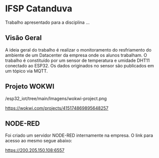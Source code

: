 # IFSP Catanduva

Trabalho apresentado para a disciplina ...


## Visão Geral

A ideia geral do trabalho é realizar o monitoramento do resfriamento do ambiente de um Datacenter da empresa onde os alunos trabalham.
O trabalho é constituído por um sensor de temperatura e umidade DHT11 conectado ao ESP32. Os dados originados no sensor são publicados em um tópico via MQTT.


## Projeto WOKWI

/esp32_iot/tree/main/Imagens/wokwi-project.png

https://wokwi.com/projects/415174869895648257


## NODE-RED

Foi criado um servidor NODE-RED internamente na empresa. O link para acesso ao mesmo segue abaixo:

https://200.205.150.108:6557
